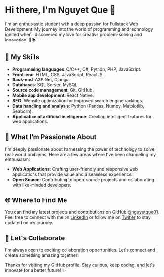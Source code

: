 # Hi there, I'm Nguyet Que 👋

I'm an enthusiastic student with a deep passion for Fullstack Web Development. My journey into the world of programming and technology ignited when I discovered my love for creative problem-solving and innovation. 🚀📚 

## 🔧 My Skills

- **Programming languages**: C/C++, C#, Python, PHP, JavaScript.
- **Front-end**: HTML, CSS, JavaScript, ReactJS.
- **Back-end**: ASP.Net, Django.
- **Databases**: SQL Server, MySQL.
- **Source code management**: Git, GitHub.
- **Mobile app development**: React Native.
- **SEO**: Website optimization for improved search engine rankings.
- **Data handling and analysis**: Python (Pandas, Numpy, Matplotlib, Seaborn).
- **Application of artificial intelligence**: Creating intelligent features for web applications.

## 🌟 What I'm Passionate About

I'm deeply passionate about harnessing the power of technology to solve real-world problems. Here are a few areas where I've been channeling my enthusiasm:

- **Web Applications**: Crafting user-friendly and responsive web applications that provide value and a seamless experience.
- **Open Source**: Contributing to open-source projects and collaborating with like-minded developers.

## 🌐 Where to Find Me

You can find my latest projects and contributions on GitHub [@nguyetque01](https://github.com/nguyetque01). Feel free to connect with me on [LinkedIn](https://www.linkedin.com/in/nguyetque01) or follow me on [Twitter](https://twitter.com/quentn0620) to stay updated on my journey.

## 🚀 Let's Collaborate

I'm always open to exciting collaboration opportunities. Let's connect and create something amazing together!

Thanks for visiting my GitHub profile. Stay curious, keep coding, and let's innovate for a better future! ✨
